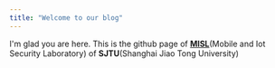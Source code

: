 ```yaml
---
title: "Welcome to our blog"
---
```


I'm glad you are here. This is the github page of [**MISL**](https://infosec.sjtu.edu.cn/Lab.aspx)(Mobile and Iot Security Laboratory) of **SJTU**(Shanghai Jiao Tong University)
